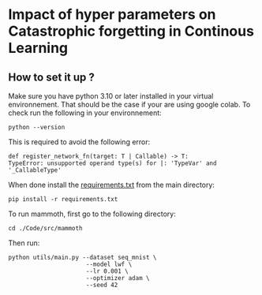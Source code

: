 # Impact of hyper parameters on Catastrophic forgetting in Continous Learning

## How to set it up ? 

Make sure you have python 3.10 or later installed in your virtual environnement.
That should be the case if your are using google colab. To check run the following in your environnement:

```
python --version
```
This is required to avoid the following error:

```
def register_network_fn(target: T | Callable) -> T:
TypeError: unsupported operand type(s) for |: 'TypeVar' and '_CallableType'
```

When done install the [requirements.txt](./requirements.txt) from the main directory:

```
pip install -r requirements.txt
```

To run mammoth, first go to the following directory: 
```
cd ./Code/src/mammoth
```

Then run:
```
python utils/main.py --dataset seq_mnist \ 
                      --model lwf \
                      --lr 0.001 \
                      --optimizer adam \
                      --seed 42
```